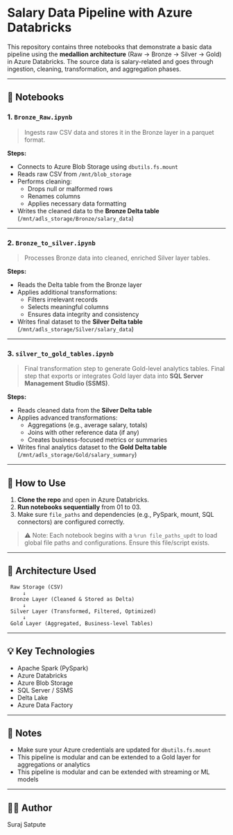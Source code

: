 # Salary Data Pipeline with Azure Databricks

This repository contains three notebooks that demonstrate a basic data pipeline using the **medallion architecture** (Raw → Bronze → Silver → Gold) in Azure Databricks. The source data is salary-related and goes through ingestion, cleaning, transformation, and aggregation phases.

---

## 📘 Notebooks

### 1. `Bronze_Raw.ipynb`
> Ingests raw CSV data and stores it in the Bronze layer in a parquet format.

**Steps:**
- Connects to Azure Blob Storage using `dbutils.fs.mount`
- Reads raw CSV from `/mnt/blob_storage`
- Performs cleaning:
  - Drops null or malformed rows
  - Renames columns
  - Applies necessary data formatting
- Writes the cleaned data to the **Bronze Delta table** (`/mnt/adls_storage/Bronze/salary_data`)

---

### 2. `Bronze_to_silver.ipynb`
> Processes Bronze data into cleaned, enriched Silver layer tables.

**Steps:**
- Reads the Delta table from the Bronze layer
- Applies additional transformations:
  - Filters irrelevant records
  - Selects meaningful columns
  - Ensures data integrity and consistency
- Writes final dataset to the **Silver Delta table** (`/mnt/adls_storage/Silver/salary_data`)

---

### 3. `silver_to_gold_tables.ipynb`
> Final transformation step to generate Gold-level analytics tables. Final step that exports or integrates Gold layer data into **SQL Server Management Studio (SSMS)**.

**Steps:**
- Reads cleaned data from the **Silver Delta table**
- Applies advanced transformations:
  - Aggregations (e.g., average salary, totals)
  - Joins with other reference data (if any)
  - Creates business-focused metrics or summaries
- Writes final analytics dataset to the **Gold Delta table** (`/mnt/adls_storage/Gold/salary_summary`)

---

## 🚀 How to Use

1. **Clone the repo** and open in Azure Databricks.
2. **Run notebooks sequentially** from 01 to 03.
3. Make sure `file_paths` and dependencies (e.g., PySpark, mount, SQL connectors) are configured correctly.

> ⚠️ Note: Each notebook begins with a `%run file_paths_updt` to load global file paths and configurations. Ensure this file/script exists.

---

## 🧱 Architecture Used

```
 Raw Storage (CSV) 
     ↓
 Bronze Layer (Cleaned & Stored as Delta)
     ↓
 Silver Layer (Transformed, Filtered, Optimized)
     ↓
 Gold Layer (Aggregated, Business-level Tables)

```
---


## 💡 Key Technologies

- Apache Spark (PySpark)
- Azure Databricks
- Azure Blob Storage
- SQL Server / SSMS
- Delta Lake
- Azure Data Factory

---

## 📎 Notes
- Make sure your Azure credentials are updated for `dbutils.fs.mount`
- This pipeline is modular and can be extended to a Gold layer for aggregations or analytics
- This pipeline is modular and can be extended with streaming or ML models

---

## 👨‍💻 Author
Suraj Satpute
